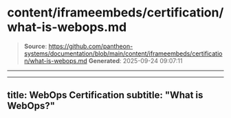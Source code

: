 # content/iframeembeds/certification/what-is-webops.md

> **Source**: https://github.com/pantheon-systems/documentation/blob/main/content/iframeembeds/certification/what-is-webops.md
> **Generated**: 2025-09-24 09:07:11

---

---
title: WebOps Certification
subtitle: "What is WebOps?"
---

<Partial file="certification-guide/what-is-webops.md" />

